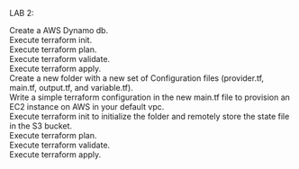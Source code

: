 LAB 2:

Create a AWS Dynamo db.  
Execute terraform init.  
Execute terraform plan.  
Execute terraform validate.  
Execute terraform apply.  
Create a new folder with a new set of Configuration files (provider.tf, main.tf, output.tf, and variable.tf).  
Write a simple terraform configuration in the new main.tf file to provision an  EC2 instance on AWS in your default vpc.  
Execute terraform init to initialize the folder and  remotely store the state file in the S3 bucket.  
Execute terraform plan.  
Execute terraform validate.  
Execute terraform apply.  
